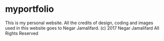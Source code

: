 # myportfolio
This is my personal website.
All the credits of design, coding and images used in this website goes to Negar Jamalifard.
(c) 2017 Negar Jamalifard All Rights Reserved
